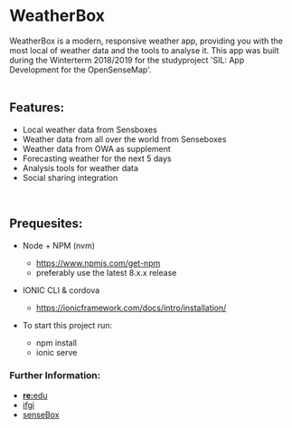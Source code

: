 # WeatherBox

WeatherBox is a modern, responsive weather app, providing you with the most local of weather data and the tools to analyse it.
This app was built during the Winterterm 2018/2019 for the studyproject 'SIL: App Development for the OpenSenseMap'.
<br>
<br>

## Features:

- Local weather data from Sensboxes
- Weather data from all over the world from Senseboxes
- Weather data from OWA as supplement
- Forecasting weather for the next 5 days
- Analysis tools for weather data
- Social sharing integration
<br>

## Prequesites:

- Node + NPM (nvm) 
    - https://www.npmjs.com/get-npm
    - preferably use the latest 8.x.x release 
    
- IONIC CLI & cordova
    - https://ionicframework.com/docs/intro/installation/

- To start this project run:
    - npm install
    - ionic serve
    
### Further Information:
- [<b>re:</b>edu](https://reedu.de/)
- [ifgi](https://www.uni-muenster.de/Geoinformatics/)
- [senseBox](https://sensebox.de/)
